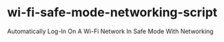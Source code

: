 # wi-fi-safe-mode-networking-script
Automatically Log-In On A Wi-Fi Network In Safe Mode With Networking
